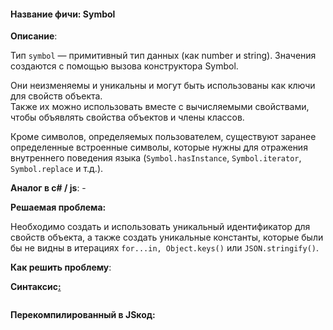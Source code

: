 #### **Название фичи: Symbol**

**Описание**:

Тип `symbol` — примитивный тип данных \(как number и string\). Значения создаются с помощью вызова конструктора Symbol.

Они неизменяемы и уникальны и могут быть использованы как ключи для свойств объекта.  
Также их можно использовать вместе с вычисляемыми свойствами, чтобы объявлять свойства объектов и члены классов.

Кроме символов, определяемых пользователем, существуют заранее определенные встроенные символы, которые нужны для отражения внутреннего поведения языка \(`Symbol.hasInstance`, `Symbol.iterator`, `Symbol.replace` и т.д.\).

**Аналог в c\# / js**: -

**Решаемая проблема:**

Необходимо создать и использовать уникальный идентификатор для свойств объекта, а также создать уникальные константы, которые были бы не видны в итерациях `for...in, Object.keys()` или `JSON.stringify()`.

**Как решить проблему**:

**Синтаксис**[**:**](https://citifox.ru/event/adidas-dance-battle/)

```js

```

**Перекомпилированный в JSкод:**

```js

```



